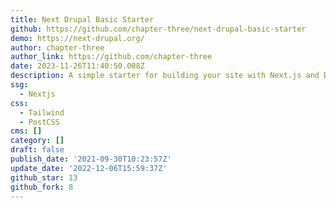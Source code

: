 ```yaml
---
title: Next Drupal Basic Starter
github: https://github.com/chapter-three/next-drupal-basic-starter
demo: https://next-drupal.org/
author: chapter-three
author_link: https://github.com/chapter-three
date: 2023-11-26T11:40:50.008Z
description: A simple starter for building your site with Next.js and Drupal.
ssg:
  - Nextjs
css:
  - Tailwind
  - PostCSS
cms: []
category: []
draft: false
publish_date: '2021-09-30T10:23:57Z'
update_date: '2022-12-06T15:59:37Z'
github_star: 13
github_fork: 8
---
```

